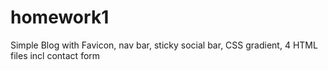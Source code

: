 # homework1
Simple Blog with Favicon, nav bar, sticky social bar, CSS gradient, 4 HTML files incl contact form

